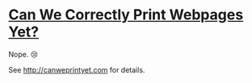 [Can We Correctly Print Webpages Yet?](http://canweprintyet.com)
=======================

Nope. :cry:

See http://canweprintyet.com for details.
